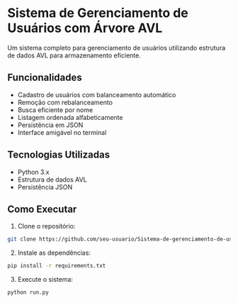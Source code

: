 # Sistema de Gerenciamento de Usuários com Árvore AVL

Um sistema completo para gerenciamento de usuários utilizando estrutura de dados AVL para armazenamento eficiente.

## Funcionalidades

- Cadastro de usuários com balanceamento automático
- Remoção com rebalanceamento
- Busca eficiente por nome
- Listagem ordenada alfabeticamente
- Persistência em JSON
- Interface amigável no terminal

## Tecnologias Utilizadas

- Python 3.x
- Estrutura de dados AVL
- Persistência JSON

## Como Executar

1. Clone o repositório:
```bash
git clone https://github.com/seu-usuario/Sistema-de-gerenciamento-de-usuarios-com-AVL.git
```

2. Instale as dependências:
```bash
pip install -r requirements.txt
```

3. Execute o sistema:
```bash
python run.py
```



